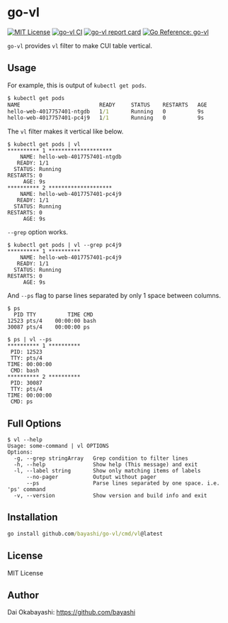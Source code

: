 # go-vl

<a href="https://github.com/bayashi/go-vl/blob/main/LICENSE" title="go-vl License"><img src="https://img.shields.io/badge/LICENSE-MIT-GREEN.png" alt="MIT License"></a>
<a href="https://github.com/bayashi/go-vl/actions" title="go-vl CI"><img src="https://github.com/bayashi/go-vl/workflows/main/badge.svg" alt="go-vl CI"></a>
<a href="https://goreportcard.com/report/github.com/bayashi/go-vl" title="go-vl report card" target="_blank"><img src="https://goreportcard.com/badge/github.com/bayashi/go-vl" alt="go-vl report card"></a>
<a href="https://pkg.go.dev/github.com/bayashi/go-vl" title="Go go-vl package reference" target="_blank"><img src="https://pkg.go.dev/badge/github.com/bayashi/go-vl.svg" alt="Go Reference: go-vl"></a>

`go-vl` provides `vl` filter to make CUI table vertical.

## Usage

For example, this is output of `kubectl get pods`.

```cmd
$ kubectl get pods
NAME                         READY     STATUS    RESTARTS   AGE
hello-web-4017757401-ntgdb   1/1       Running   0          9s
hello-web-4017757401-pc4j9   1/1       Running   0          9s
```

The `vl` filter makes it vertical like below.

```
$ kubectl get pods | vl
********** 1 ********************
    NAME: hello-web-4017757401-ntgdb
   READY: 1/1
  STATUS: Running
RESTARTS: 0
     AGE: 9s
********** 2 ********************
    NAME: hello-web-4017757401-pc4j9
   READY: 1/1
  STATUS: Running
RESTARTS: 0
     AGE: 9s
```

`--grep` option works.

```
$ kubectl get pods | vl --grep pc4j9
********** 1 **********
    NAME: hello-web-4017757401-pc4j9
   READY: 1/1
  STATUS: Running
RESTARTS: 0
     AGE: 9s
```

And `--ps` flag to parse lines separated by only 1 space between columns.

```
$ ps
  PID TTY          TIME CMD
12523 pts/4    00:00:00 bash
30087 pts/4    00:00:00 ps

$ ps | vl --ps
********** 1 **********
 PID: 12523
 TTY: pts/4
TIME: 00:00:00
 CMD: bash
********** 2 **********
 PID: 30087
 TTY: pts/4
TIME: 00:00:00
 CMD: ps
```

## Full Options

```
$ vl --help
Usage: some-command | vl OPTIONS
Options:
  -g, --grep stringArray   Grep condition to filter lines
  -h, --help               Show help (This message) and exit
  -l, --label string       Show only matching items of labels
      --no-pager           Output without pager
      --ps                 Parse lines separated by one space. i.e. 'ps' command
  -v, --version            Show version and build info and exit
```

## Installation

```cmd
go install github.com/bayashi/go-vl/cmd/vl@latest
```

## License

MIT License

## Author

Dai Okabayashi: https://github.com/bayashi
